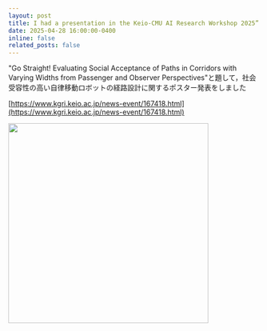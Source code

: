 ```yaml
---
layout: post
title: I had a presentation in the Keio-CMU AI Research Workshop 2025” <br/>Keio-CMU AI Research Workshop 2025でポスター発表をしました
date: 2025-04-28 16:00:00-0400
inline: false
related_posts: false
---
```


"Go Straight! Evaluating Social Acceptance of Paths in Corridors with Varying Widths from Passenger and Observer Perspectives"と題して，社会受容性の高い自律移動ロボットの経路設計に関するポスター発表をしました

[https://www.kgri.keio.ac.jp/news-event/167418.html](https://www.kgri.keio.ac.jp/news-event/167418.html)


<img src='../../assets/img/news/keio_cmu_symposium.jpg' width="400">



